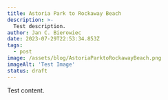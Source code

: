```yaml
---
title: Astoria Park to Rockaway Beach
description: >-
  Test description.
author: Jan C. Bierowiec
date: 2023-07-29T22:53:34.853Z
tags:
  - post
image: /assets/blog/AstoriaParktoRockawayBeach.png
imageAlt: 'Test Image'
status: draft
---
```

Test content.
